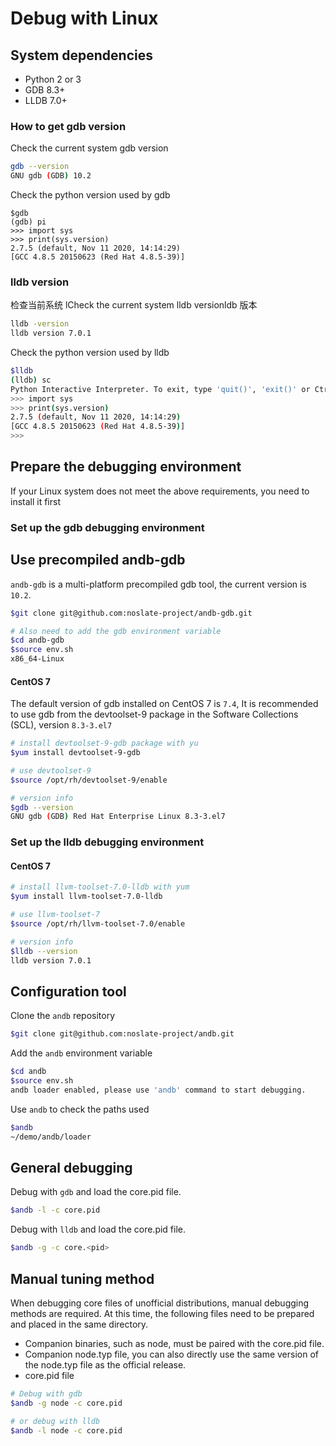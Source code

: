 # Debug with Linux

## System dependencies
* Python 2 or 3 
* GDB 8.3+
* LLDB 7.0+

### How to get gdb version

Check the current system gdb version
```bash
gdb --version
GNU gdb (GDB) 10.2
```

Check the python version used by gdb
```
$gdb
(gdb) pi
>>> import sys
>>> print(sys.version)
2.7.5 (default, Nov 11 2020, 14:14:29)
[GCC 4.8.5 20150623 (Red Hat 4.8.5-39)]
```

### lldb version

检查当前系统 lCheck the current system lldb versionldb 版本

```bash
lldb -version
lldb version 7.0.1
```

Check the python version used by lldb

```bash
$lldb
(lldb) sc
Python Interactive Interpreter. To exit, type 'quit()', 'exit()' or Ctrl-D.
>>> import sys
>>> print(sys.version)
2.7.5 (default, Nov 11 2020, 14:14:29)
[GCC 4.8.5 20150623 (Red Hat 4.8.5-39)]
>>>
```

## Prepare the debugging environment
If your Linux system does not meet the above requirements, you need to install it first

### Set up the gdb debugging environment

## Use precompiled andb-gdb

`andb-gdb` is a multi-platform precompiled gdb tool, the current version is `10.2`.

```bash
$git clone git@github.com:noslate-project/andb-gdb.git

# Also need to add the gdb environment variable
$cd andb-gdb
$source env.sh
x86_64-Linux
```

#### CentOS 7

The default version of gdb installed on CentOS 7 is `7.4`,
It is recommended to use gdb from the devtoolset-9 package in the Software Collections (SCL), version `8.3-3.el7`

```bash
# install devtoolset-9-gdb package with yu
$yum install devtoolset-9-gdb

# use devtoolset-9 
$source /opt/rh/devtoolset-9/enable

# version info
$gdb --version
GNU gdb (GDB) Red Hat Enterprise Linux 8.3-3.el7
```

### Set up the lldb debugging environment

#### CentOS 7

```bash
# install llvm-toolset-7.0-lldb with yum
$yum install llvm-toolset-7.0-lldb

# use llvm-toolset-7
$source /opt/rh/llvm-toolset-7.0/enable

# version info
$lldb --version
lldb version 7.0.1
```

## Configuration tool

Clone the `andb` repository
```bash
$git clone git@github.com:noslate-project/andb.git
```

Add the `andb` environment variable
```bash
$cd andb
$source env.sh
andb loader enabled, please use 'andb' command to start debugging.
```

Use `andb` to check the paths used
```bash
$andb
~/demo/andb/loader
```

## General debugging

Debug with `gdb` and load the core.pid file.
```bash
$andb -l -c core.pid
```

Debug with `lldb` and load the core.pid file.
```bash
$andb -g -c core.<pid>
```

## Manual tuning method

When debugging core files of unofficial distributions, manual debugging methods are required. At this time, the following files need to be prepared and placed in the same directory.
* Companion binaries, such as node, must be paired with the core.pid file.
* Companion node.typ file, you can also directly use the same version of the node.typ file as the official release.
* core.pid file

```bash
# Debug with gdb
$andb -g node -c core.pid

# or debug with lldb
$andb -l node -c core.pid
```

